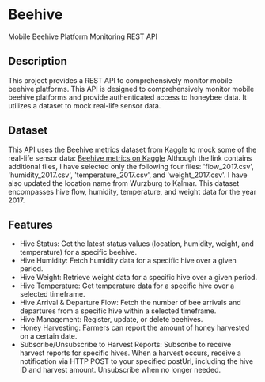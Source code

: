 # Beehive
Mobile Beehive Platform Monitoring REST API

## Description
This project provides a REST API to comprehensively monitor mobile beehive platforms. This API is designed to comprehensively monitor mobile beehive platforms and provide authenticated access to honeybee data. It utilizes a dataset to mock real-life sensor data.

## Dataset
This API uses the Beehive metrics dataset from Kaggle to mock some of the real-life sensor data: [Beehive metrics on Kaggle](https://www.kaggle.com/datasets/se18m502/bee-hive-metrics/data) Although the link contains additional files, I have selected only the following four files: 'flow_2017.csv', 'humidity_2017.csv', 'temperature_2017.csv', and 'weight_2017.csv'. I have also updated the location name from Wurzburg to Kalmar. This dataset encompasses hive flow, humidity, temperature, and weight data for the year 2017.

## Features
* Hive Status: Get the latest status values (location, humidity, weight, and temperature) for a specific beehive.
* Hive Humidity: Fetch humidity data for a specific hive over a given period.
* Hive Weight: Retrieve weight data for a specific hive over a given period.
* Hive Temperature: Get temperature data for a specific hive over a selected timeframe.
* Hive Arrival & Departure Flow: Fetch the number of bee arrivals and departures from a specific hive within a selected timeframe.
* Hive Management: Register, update, or delete beehives.
* Honey Harvesting: Farmers can report the amount of honey harvested on a certain date.
* Subscribe/Unsubscribe to Harvest Reports: Subscribe to receive harvest reports for specific hives. When a harvest occurs, receive a notification via HTTP POST to your specified postUrl, including the hive ID and harvest amount. Unsubscribe when no longer needed.
